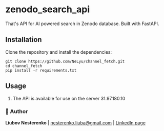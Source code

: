 # zenodo_search_api
That's API for AI powered search in Zenodo database.
Built with FastAPI.

## Installation

Clone the repository and install the dependencies:

```
git clone https://github.com/NeLyu/channel_fetch.git
cd channel_fetch
pip install -r requirements.txt
```

## Usage

1. The API is available for use on the server 31.97.180.10


### 👤 Author

**Liubov Nesterenko** | nesterenko.liuba@gmail.com | [LinkedIn page](https://www.linkedin.com/in/liubov-nesterenko-851b4474/)
